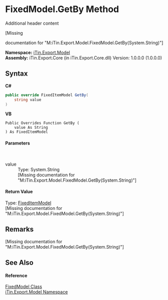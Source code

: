 # FixedModel.GetBy Method 
Additional header content 

\[Missing <summary> documentation for "M:iTin.Export.Model.FixedModel.GetBy(System.String)"\]

**Namespace:**&nbsp;<a href="ef57ffcc-e95e-b212-5a46-9aa6f5a3511f">iTin.Export.Model</a><br />**Assembly:**&nbsp;iTin.Export.Core (in iTin.Export.Core.dll) Version: 1.0.0.0 (1.0.0.0)

## Syntax

**C#**<br />
``` C#
public override FixedItemModel GetBy(
	string value
)
```

**VB**<br />
``` VB
Public Overrides Function GetBy ( 
	value As String
) As FixedItemModel
```


#### Parameters
&nbsp;<dl><dt>value</dt><dd>Type: System.String<br />\[Missing <param name="value"/> documentation for "M:iTin.Export.Model.FixedModel.GetBy(System.String)"\]</dd></dl>

#### Return Value
Type: <a href="bb73ebda-8ef9-06b7-7a9e-53204c5cac11">FixedItemModel</a><br />\[Missing <returns> documentation for "M:iTin.Export.Model.FixedModel.GetBy(System.String)"\]

## Remarks
\[Missing <remarks> documentation for "M:iTin.Export.Model.FixedModel.GetBy(System.String)"\]

## See Also


#### Reference
<a href="95d61acd-6f5f-0ee8-bc86-0540ddee801a">FixedModel Class</a><br /><a href="ef57ffcc-e95e-b212-5a46-9aa6f5a3511f">iTin.Export.Model Namespace</a><br />